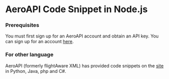 # AeroAPI Code Snippet in Node.js

### Prerequisites
You must first sign up for an AeroAPI account and obtain an API key. You can sign up for an account [here](https://flightaware.com/aeroapi/signup/personal).




### For other language
AeroAPI (formerly flightAware XML) has provided code snippets on the [site](https://flightaware.com/commercial/aeroapi/) in Python, Java, php and C#.



